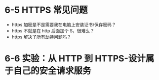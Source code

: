 # 6-5 HTTPS 常见问题

- https 加密是不是需要我在电脑上安装证书/保存密码？
- https 不就是在 http 后面加个 S，很难么？
- https 解决了所有劫持问题吗？

# 6-6 实验：从 HTTP 到 HTTPS-设计属于自己的安全请求服务
